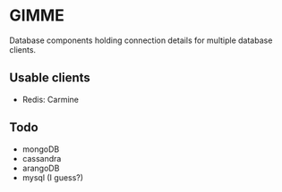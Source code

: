 # GIMME

Database components holding connection details for multiple
database clients.

## Usable clients
- Redis: Carmine

## Todo
- mongoDB
- cassandra
- arangoDB
- mysql (I guess?)